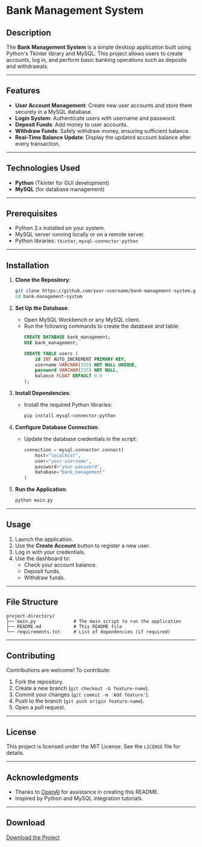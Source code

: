 # Bank Management System

## Description
The **Bank Management System** is a simple desktop application built using Python's Tkinter library and MySQL. This project allows users to create accounts, log in, and perform basic banking operations such as deposits and withdrawals.

---

## Features
- **User Account Management**: Create new user accounts and store them securely in a MySQL database.
- **Login System**: Authenticate users with username and password.
- **Deposit Funds**: Add money to user accounts.
- **Withdraw Funds**: Safely withdraw money, ensuring sufficient balance.
- **Real-Time Balance Update**: Display the updated account balance after every transaction.

---

## Technologies Used
- **Python** (Tkinter for GUI development)
- **MySQL** (for database management)

---

## Prerequisites
- Python 3.x installed on your system.
- MySQL server running locally or on a remote server.
- Python libraries: `tkinter`, `mysql-connector-python`

---

## Installation

1. **Clone the Repository**:
   ```bash
   git clone https://github.com/your-username/bank-management-system.git
   cd bank-management-system
   ```

2. **Set Up the Database**:
   - Open MySQL Workbench or any MySQL client.
   - Run the following commands to create the database and table:
     ```sql
     CREATE DATABASE bank_management;
     USE bank_management;

     CREATE TABLE users (
         id INT AUTO_INCREMENT PRIMARY KEY,
         username VARCHAR(255) NOT NULL UNIQUE,
         password VARCHAR(255) NOT NULL,
         balance FLOAT DEFAULT 0.0
     );
     ```

3. **Install Dependencies**:
   - Install the required Python libraries:
     ```bash
     pip install mysql-connector-python
     ```

4. **Configure Database Connection**:
   - Update the database credentials in the script:
     ```python
     connection = mysql.connector.connect(
         host="localhost",
         user="your-username",
         password="your-password",
         database="bank_management"
     )
     ```

5. **Run the Application**:
   ```bash
   python main.py
   ```

---

## Usage

1. Launch the application.
2. Use the **Create Account** button to register a new user.
3. Log in with your credentials.
4. Use the dashboard to:
   - Check your account balance.
   - Deposit funds.
   - Withdraw funds.

---

## File Structure
```
project-directory/
├── main.py              # The main script to run the application
├── README.md            # This README file
└── requirements.txt     # List of dependencies (if required)
```

---

## Contributing
Contributions are welcome! To contribute:
1. Fork the repository.
2. Create a new branch (`git checkout -b feature-name`).
3. Commit your changes (`git commit -m 'Add feature'`).
4. Push to the branch (`git push origin feature-name`).
5. Open a pull request.

---

## License
This project is licensed under the MIT License. See the `LICENSE` file for details.

---

## Acknowledgments
- Thanks to [OpenAI](https://openai.com) for assistance in creating this README.
- Inspired by Python and MySQL integration tutorials.

---

## Download
[Download the Project](https://github.com/your-username/bank-management-system/archive/refs/heads/main.zip)
